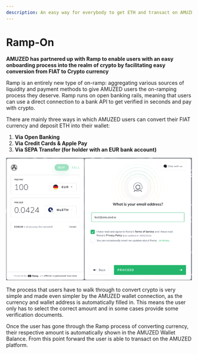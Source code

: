 ```yaml
---
description: An easy way for everybody to get ETH and transact on AMUZED
---
```


# Ramp-On

**AMUZED has partnered up with Ramp to enable users with an easy onboarding process into the realm of crypto by facilitating easy conversion from FIAT to Crypto currency**

Ramp is an entirely new type of on-ramp: aggregating various sources of liquidity and payment methods to give AMUZED users the on-ramping process they deserve. Ramp runs on open banking rails, meaning that users can use a direct connection to a bank API to get verified in seconds and pay with crypto.&#x20;

There are mainly three ways in which AMUZED users can convert their FIAT currency and deposit ETH into their wallet:&#x20;

1. **Via Open Banking**
2. **Via Credit Cards & Apple Pay**
3. **Via SEPA Transfer (for holder with an EUR bank account)**

![](<../../.gitbook/assets/Screenshot 2022-02-22 at 19.53.17.png>)

The process that users have to walk through to convert crypto is very simple and made even simpler by the AMUZED wallet connection, as the currency and wallet address is automatically filled in. This means the user only has to select the correct amount and in some cases provide some verification documents.&#x20;

Once the user has gone through the Ramp process of converting currency, their respective amount is automatically shown in the AMUZED Wallet Balance. From this point forward the user is able to transact on the AMUZED platform.&#x20;
